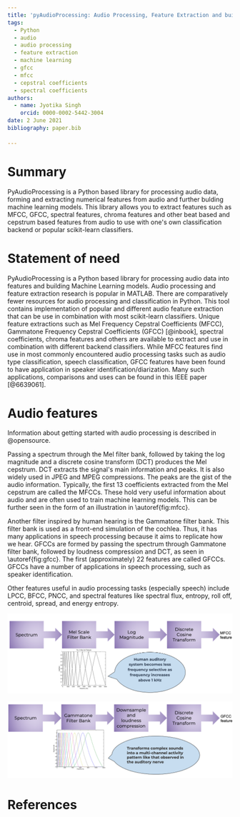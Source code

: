 ```yaml
---
title: 'pyAudioProcessing: Audio Processing, Feature Extraction and building Machine Learning Models from Audio Data'
tags:
  - Python
  - audio
  - audio processing
  - feature extraction
  - machine learning
  - gfcc
  - mfcc
  - cepstral coefficients
  - spectral coefficients
authors:
  - name: Jyotika Singh
    orcid: 0000-0002-5442-3004
date: 2 June 2021
bibliography: paper.bib

---
```


# Summary

PyAudioProcessing is a Python based library for processing audio data, forming and extracting numerical features from audio and further bulding machine learning models. This library allows you to extract features such as MFCC, GFCC, spectral features, chroma features and other beat based and cepstrum based features from audio to use with one's own classification backend or popular scikit-learn classifiers.

# Statement of need

PyAudioProcessing is a Python based library for processing audio data into features and building Machine Learning models. Audio processing and feature extraction research is popular in MATLAB. There are comparatively fewer resources for audio processing and classification in Python. This tool contains implementation of popular and different audio feature extraction that can be use in combination with most scikit-learn classifiers. Unique feature extractions such as Mel Frequency Cepstral Coefficients (MFCC), Gammatone Frequency Cepstral Coefficients (GFCC) [@inbook], spectral coefficients, chroma features and others are available to extract and use in combination with different backend classifiers. While MFCC features find use in most commonly encountered audio processing tasks such as audio type classification, speech classification, GFCC features have been found to have application in speaker identification/diarization. Many such applications, comparisons and uses can be found in this IEEE paper [@6639061].

# Audio features

Information about getting started with audio processing is described in @opensource. 

Passing a spectrum through the Mel filter bank, followed by taking the log magnitude and a discrete cosine transform (DCT) produces the Mel cepstrum. DCT extracts the signal's main information and peaks. It is also widely used in JPEG and MPEG compressions. The peaks are the gist of the audio information. Typically, the first 13 coefficients extracted from the Mel cepstrum are called the MFCCs. These hold very useful information about audio and are often used to train machine learning models. This can be further seen in the form of an illustration in \autoref{fig:mfcc}.

Another filter inspired by human hearing is the Gammatone filter bank. This filter bank is used as a front-end simulation of the cochlea. Thus, it has many applications in speech processing because it aims to replicate how we hear. GFCCs are formed by passing the spectrum through Gammatone filter bank, followed by loudness compression and DCT, as seen in \autoref{fig:gfcc}. The first (approximately) 22 features are called GFCCs. GFCCs have a number of applications in speech processing, such as speaker identification.

Other features useful in audio processing tasks (especially speech) include LPCC, BFCC, PNCC, and spectral features like spectral flux, entropy, roll off, centroid, spread, and energy entropy.


![MFCC from audio spectrum.\label{fig:mfcc}](mfcc.png)

![GFCC from audio spectrum.\label{fig:gfcc}](gfcc.png)

# References
